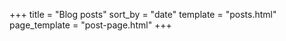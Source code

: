 +++
title = "Blog posts"
sort_by = "date"
template = "posts.html"
page_template = "post-page.html"
+++